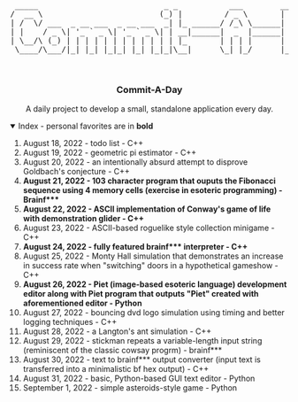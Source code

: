 <br />
<p align="center">
<pre>
 _____                           _ _           ___        ______            
/  __ \                         (_) |         / _ \       |  _  \           
| /  \/ ___  _ __ ___  _ __ ___  _| |_ ______/ /_\ \______| | | |__ _ _   _ 
| |    / _ \| '_ ` _ \| '_ ` _ \| | __|______|  _  |______| | | / _` | | | |
| \__/\ (_) | | | | | | | | | | | | |_       | | | |      | |/ / (_| | |_| |
 \____/\___/|_| |_| |_|_| |_| |_|_|\__|      \_| |_/      |___/ \__,_|\__, |
                                                                       __/ |
                                                                       |___/        
</pre>
<h3 align="center">Commit-A-Day</h3>

  <p align="center">
    A daily project to develop a small, standalone application every day.
  </p>
</p>


<details open="open">
  <summary>Index - personal favorites are in <b>bold</b></summary>
  <ol>
    <li><a>August 18, 2022 - todo list - C++</a></li>
    <li><a>August 19, 2022 - geometric pi estimator - C++</a></li>
    <li><a>August 20, 2022 - an intentionally absurd attempt to disprove Goldbach's conjecture - C++</a></li>
    <li><a><b>August 21, 2022 - 103 character program that ouputs the Fibonacci sequence using 4 memory cells (exercise in esoteric programming) - Brainf***</b></a></li>
    <li><a><b>August 22, 2022 - ASCII implementation of Conway's game of life with demonstration glider - C++</b></a></li>
    <li><a>August 23, 2022 - ASCII-based roguelike style collection minigame - C++</a></li>
    <li><a><b>August 24, 2022 - fully featured brainf*** interpreter - C++</b></a></li>
    <li><a>August 25, 2022 - Monty Hall simulation that demonstrates an increase in success rate when "switching" doors in a hypothetical gameshow - C++</a></li>
    <li><a><b>August 26, 2022 - Piet (image-based esoteric language) development editor along with Piet program that outputs "Piet" created with aforementioned editor - Python</b></a></li>
    <li><a>August 27, 2022 - bouncing dvd logo simulation using timing and better logging techniques - C++</a></li>
    <li><a>August 28, 2022 - a Langton's ant simulation - C++</a></li>
    <li><a>August 29, 2022 - stickman repeats a variable-length input string (reminiscent of the classic cowsay progrm) - brainf***</a></li>
    <li><a>August 30, 2022 - text to brainf*** output converter (input text is transferred into a minimalistic bf hex output) - C++</a></li>
    <li><a>August 31, 2022 - basic, Python-based GUI text editor - Python</a></li>
    <li><a>September 1, 2022 - simple asteroids-style game - Python</a></li>
  </ol>
</details>